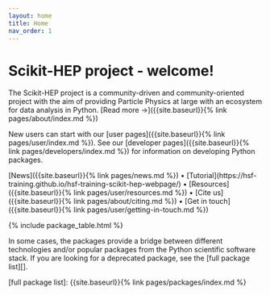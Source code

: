 ```yaml
---
layout: home
title: Home
nav_order: 1
---
```


# Scikit-HEP project - welcome!

The Scikit-HEP project is a community-driven and community-oriented project
with the aim of providing Particle Physics at large with an ecosystem for data
analysis in Python. [Read more →]({{site.baseurl}}{% link pages/about/index.md %})

New users can start with our
[user pages]({{site.baseurl}}{% link pages/user/index.md %}). See our
[developer pages]({{site.baseurl}}{% link pages/developers/index.md %})
for information on developing Python packages.

<div markdown="1" class="text-center text-delta fs-3">
[News]({{site.baseurl}}{% link pages/news.md %}) •
[Tutorial](https://hsf-training.github.io/hsf-training-scikit-hep-webpage/) •
[Resources]({{site.baseurl}}{% link pages/user/resources.md %}) •
[Cite us]({{site.baseurl}}{% link pages/about/citing.md %}) •
[Get in touch]({{site.baseurl}}{% link pages/user/getting-in-touch.md %})
</div>

{% include package_table.html %}

In some cases, the packages provide a bridge between different
technologies and/or popular packages from the Python scientific software
stack. If you are looking for a deprecated package, see the [full package list][].

[github-badge]: https://img.shields.io/badge/GitHub--blue?style=social&logo=GitHub
[github repository]: https://github.com/scikit-hep/
[gitter-skhep-link]: https://gitter.im/Scikit-HEP/community
[gitter-skhep-badge]: https://badges.gitter.im/Scikit-HEP/community.svg

[full package list]: {{site.baseurl}}{% link pages/packages/index.md %}
